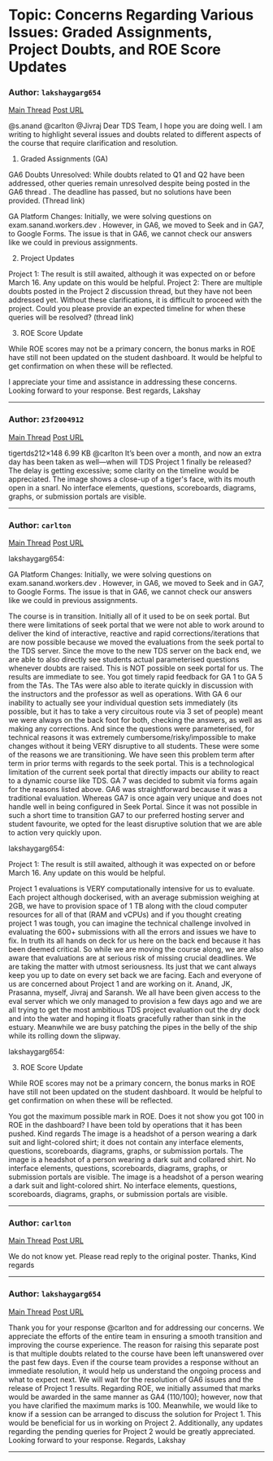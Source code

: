 # Topic: Concerns Regarding Various Issues: Graded Assignments, Project Doubts, and ROE Score Updates

### Author: `lakshaygarg654`
[Main Thread](https://discourse.onlinedegree.iitm.ac.in/t/concerns-regarding-various-issues-graded-assignments-project-doubts-and-roe-score-updates/170147)
[Post URL](https://discourse.onlinedegree.iitm.ac.in/t/concerns-regarding-various-issues-graded-assignments-project-doubts-and-roe-score-updates/170147/1)

[post_number]: 1
@s.anand @carlton @Jivraj
Dear TDS Team,
I hope you are doing well. I am writing to highlight several issues and doubts related to different aspects of the course that require clarification and resolution.
1. Graded Assignments (GA)


GA6 Doubts Unresolved: While doubts related to Q1 and Q2 have been addressed, other queries remain unresolved despite being posted in the GA6 thread . The deadline has passed, but no solutions have been provided. (Thread link)


GA Platform Changes: Initially, we were solving questions on exam.sanand.workers.dev . However, in GA6, we moved to Seek and in GA7, to Google Forms. The issue is that in GA6, we cannot check our answers like we could in previous assignments.


2. Project Updates

Project 1: The result is still awaited, although it was expected on or before March 16. Any update on this would be helpful.
Project 2: There are multiple doubts posted in the Project 2 discussion thread, but they have not been addressed yet. Without these clarifications, it is difficult to proceed with the project. Could you please provide an expected timeline for when these queries will be resolved?  (thread link)

3. ROE Score Update

While ROE scores may not be a primary concern, the bonus marks in ROE have still not been updated on the student dashboard. It would be helpful to get confirmation on when these will be reflected.

I appreciate your time and assistance in addressing these concerns. Looking forward to your response.
Best regards,
Lakshay

---

### Author: `23f2004912`
[Main Thread](https://discourse.onlinedegree.iitm.ac.in/t/concerns-regarding-various-issues-graded-assignments-project-doubts-and-roe-score-updates/170147)
[Post URL](https://discourse.onlinedegree.iitm.ac.in/t/concerns-regarding-various-issues-graded-assignments-project-doubts-and-roe-score-updates/170147/2)

[post_number]: 2
tigertds212×148 6.99 KB
@carlton It’s been over a month, and now an extra day has been taken as well—when will TDS Project 1 finally be released? The delay is getting excessive; some clarity on the timeline would be appreciated.
The image shows a close-up of a tiger's face, with its mouth open in a snarl.  No interface elements, questions, scoreboards, diagrams, graphs, or submission portals are visible.

---

### Author: `carlton`
[Main Thread](https://discourse.onlinedegree.iitm.ac.in/t/concerns-regarding-various-issues-graded-assignments-project-doubts-and-roe-score-updates/170147)
[Post URL](https://discourse.onlinedegree.iitm.ac.in/t/concerns-regarding-various-issues-graded-assignments-project-doubts-and-roe-score-updates/170147/3)

[post_number]: 3



 lakshaygarg654:

GA Platform Changes: Initially, we were solving questions on exam.sanand.workers.dev . However, in GA6, we moved to Seek and in GA7, to Google Forms. The issue is that in GA6, we cannot check our answers like we could in previous assignments.


The course is in transition. Initially all of it used to be on seek portal. But there were limitations of seek portal that we were not able to work around to deliver the kind of interactive, reactive and rapid corrections/iterations that are now possible because we moved the evaluations from the seek portal to the TDS server. Since the move to the new TDS server on the back end, we are able to also directly see students actual parameterised questions whenever doubts are raised. This is NOT possible on seek portal for us. The results are immediate to see. You got timely rapid feedback for GA 1 to GA 5 from the TAs. The TAs were also able to iterate quickly in discussion with the instructors and the professor as well as operations.
With GA 6 our inability to actually see your individual question sets immediately (its possible, but it has to take a very circuitous route via 3 set of people) meant we were always on the back foot for both, checking the answers, as well as making any corrections. And since the questions were parameterised, for technical reasons it was extremely cumbersome/risky/impossible to make changes without it being VERY disruptive to all students. These were some of the reasons we are transitioning. We have seen this problem term after term in prior terms with regards to the seek portal. This is a technological limitation of the current seek portal that directly impacts our ability to react to a dynamic course like TDS.
GA 7 was decided to submit via forms again for the reasons listed above. GA6 was straightforward because it was a traditional evaluation. Whereas GA7 is once again very unique and does not handle well in being configured in Seek Portal. Since it was not possible in such a short time to transition GA7 to our preferred hosting server and student favourite, we opted for the least disruptive solution that we are able to action very quickly upon.



 lakshaygarg654:

Project 1: The result is still awaited, although it was expected on or before March 16. Any update on this would be helpful.


Project 1 evaluations is VERY computationally intensive for us to evaluate. Each project although dockerised, with an average submission weighing at 2GB, we have to provision space of 1 TB along with the cloud computer resources for all of that (RAM and vCPUs) and if you thought creating project 1 was tough, you can imagine the technical challenge involved in evaluating the 600+ submissions with all the errors and issues we have to fix. In truth its all hands on deck for us here on the back end because it has been deemed critical. So while we are moving the course along, we are also aware that evaluations are at serious risk of missing crucial deadlines. We are taking the matter with utmost seriousness. Its just that we cant always keep you up to date on every set back we are facing.
Each and everyone of us are concerned about Project 1 and are working on it. Anand, JK, Prasanna, myself, Jivraj and Saransh. We all have been given access to the eval server which we only managed to provision a few days ago and we are all trying to get the most ambitious TDS project evaluation out the dry dock and into the water and hoping it floats gracefully rather than sink in the estuary. Meanwhile we are busy patching the pipes in the belly of the ship while its rolling down the slipway.



 lakshaygarg654:

3. ROE Score Update

While ROE scores may not be a primary concern, the bonus marks in ROE have still not been updated on the student dashboard. It would be helpful to get confirmation on when these will be reflected.



You got the maximum possible mark in ROE. Does it not show you got 100 in ROE in the dashboard? I have been told by operations that it has been pushed.
Kind regards
The image is a headshot of a person wearing a dark suit and light-colored shirt; it does not contain any interface elements, questions, scoreboards, diagrams, graphs, or submission portals.
The image is a headshot of a person wearing a dark suit and collared shirt.  No interface elements, questions, scoreboards, diagrams, graphs, or submission portals are visible.
The image is a headshot of a person wearing a dark suit and light-colored shirt.  No interface elements, questions, scoreboards, diagrams, graphs, or submission portals are visible.

---

### Author: `carlton`
[Main Thread](https://discourse.onlinedegree.iitm.ac.in/t/concerns-regarding-various-issues-graded-assignments-project-doubts-and-roe-score-updates/170147)
[Post URL](https://discourse.onlinedegree.iitm.ac.in/t/concerns-regarding-various-issues-graded-assignments-project-doubts-and-roe-score-updates/170147/4)

[post_number]: 4
We do not know yet. Please read reply to the original poster.
Thanks,
Kind regards

[reply_to_post_number]: 2

---

### Author: `lakshaygarg654`
[Main Thread](https://discourse.onlinedegree.iitm.ac.in/t/concerns-regarding-various-issues-graded-assignments-project-doubts-and-roe-score-updates/170147)
[Post URL](https://discourse.onlinedegree.iitm.ac.in/t/concerns-regarding-various-issues-graded-assignments-project-doubts-and-roe-score-updates/170147/5)

[post_number]: 5
Thank you for your response @carlton and for addressing our concerns. We appreciate the efforts of the entire team in ensuring a smooth transition and improving the course experience.
The reason for raising this separate post is that multiple doubts related to the course have been left unanswered over the past few days. Even if the course team provides a response without an immediate resolution, it would help us understand the ongoing process and what to expect next.
We will wait for the resolution of GA6 issues and the release of Project 1 results. Regarding ROE, we initially assumed that marks would be awarded in the same manner as GA4 (110/100); however, now that you have clarified the maximum marks is 100.
Meanwhile, we would like to know if a session can be arranged to discuss the solution for Project 1. This would be beneficial for us in working on Project 2. Additionally, any updates regarding the pending queries for Project 2 would be greatly appreciated.
Looking forward to your response.
Regards,
Lakshay

[reply_to_post_number]: 3

---
